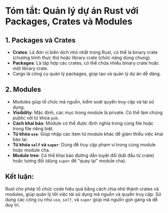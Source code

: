 # Tóm tắt: Quản lý dự án Rust với Packages, Crates và Modules

## 1. **Packages và Crates**
- **Crates**: Là đơn vị biên dịch nhỏ nhất trong Rust, có thể là binary crate (chương trình thực thi) hoặc library crate (chức năng dùng chung).
- **Packages**: Là tập hợp các crates, có thể chứa nhiều binary crate hoặc một library crate.
- Cargo là công cụ quản lý packages, giúp tạo và quản lý dự án dễ dàng.

## 2. **Modules**
- Modules giúp tổ chức mã nguồn, kiểm soát quyền truy cập và tái sử dụng.
- **Visibility**: Mặc định, các mục trong module là private. Có thể làm chúng public với từ khóa `pub`.
- **Cách khai báo**: Module có thể được định nghĩa trong cùng file hoặc trong file riêng biệt.
- **Từ khóa `use`**: Giúp nhập các item từ module khác để giảm thiểu việc khai báo lại.
- **Từ khóa `self` và `super`**: Dùng để truy cập phạm vi trong cùng module hoặc module cha.
- **Module tree**: Có thể khai báo đường dẫn tuyệt đối (bắt đầu từ crate) hoặc tương đối (dùng `super` để "quay lại" module cha).

## Kết luận:
Rust cho phép tổ chức code hiệu quả bằng cách chia nhỏ thành crates và modules, giúp quản lý tốt việc tái sử dụng mã nguồn và quyền truy cập. Sử dụng các công cụ như `use`, `self`, và `super` giúp mã nguồn gọn gàng và dễ duy trì.
